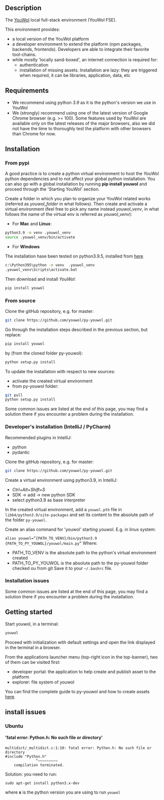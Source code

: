 

## Description

The <a href="https://www.youwol.com/">YouWol</a> local full-stack environment (YouWol FSE).

This environment provides:
- a local version of the YouWol platform
- a developer environment to extend the platform (npm packages, backends, frontends). 
Developers are able to integrate their favorite tool-chains.
- while mostly 'locally sand-boxed', an internet connection is required for:
  - authentication
  - installation of missing assets. Installation are lazy: they are triggered when required, 
  it can be libraries, application, data, etc

## Requirements

*   We recommend using python *3.9* as it is the python's version we use in YouWol
*   We (strongly) recommend using one of the latest version of Google Chrome browser (e.g. >= 100). 
    Some features used by YouWol are available only on the latest releases of the major browsers, 
    also we did not have the time to thoroughly test the platform with other browsers than Chrome for now.

## Installation
### From pypi

A good practice is to create a python virtual environment to host the *YouWol* python dependencies and to not 
affect your global python installation. 
You can also go with a global installation by running **pip install youwol** and proceed through the 
'Starting YouWol' section.

Create a folder in which you plan to organize your YouWol related works (referred as *youwol_folder* in what follows). 
Then create and activate a virtual environment (feel free to pick any name instead *youwol_venv*, in what follows
the name of the virtual env is referred as *youwol_venv*): 
-   For **Mac** and **Linux**:
```bash
python3.9 -m venv .youwol_venv
source .youwol_venv/bin/activate
```
-   For **Windows**

The installation hase been tested on python3.9.5, installed 
from <a href='https://www.python.org/downloads/release/python-395/'> here </a>

```bash
c:\Python395\python -m venv  .youwol_venv
.youwol_venv\Scripts\activate.bat
```

Then download and install *YouWol*:
```bash
pip install youwol
```

### From source

Clone the gitHub repository, e.g. for master:
```bash
git clone https://github.com/youwol/py-youwol.git
```
Go through the installation steps described in the previous section, 
but replace:
```bash
pip install youwol
```
by (from the cloned folder py-youwol):
```bash
python setup.py install
```

To update the installation with respect to new sources:
-    activate the created virtual environment
-    from py-youwol folder:
```bash
git pull
python setup.py install
```


Some common issues are listed at the end of this page, you may find a
solution there if you encounter a problem during the installation.


### Developer's installation (IntelliJ / PyCharm)

Recommended plugins in IntelliJ:
*  python
*  pydantic

Clone the gitHub repository, e.g. for master:
```bash
git clone https://github.com/youwol/py-youwol.git
```

Create a virtual environment using python3.9, in IntelliJ:
*  *Ctrl+Alt+Shift+S*
* SDK -> add -> new python SDK
* select python3.9 as base interpreter

In the created virtual environment, add a `youwol.pth` file in `lib64/python3.9/site-packages`
and set its content to the absolute path of the folder `py-youwol`.

Create an alias command for 'youwol' starting youwol. E.g. in linux system:

`alias youwol=”{PATH_TO_VENV}/bin/python3.9 {PATH_TO_PY_YOUWOL}/youwol/main.py”`
Where:
*  PATH_TO_VENV is the absolute path to the python's virtual environment created
*  PATH_TO_PY_YOUWOL is the absolute path to the py-youwol folder checked ou from git
Save it to your `~/.bashrc` file.

### Installation issues

Some common issues are listed at the end of this page, you may find a 
solution there if you encounter a problem during the installation.


## Getting started

Start youwol, in a terminal:

```bash
youwol
```
Proceed with initialization with default settings and open the link displayed in the terminal in a browser.

From the applications launcher menu (top-right icon in the top-banner), two of them can be visited first:
*  developer portal: the application to help create and publish asset to the platform
*  explorer: file system of youwol

You can find the complete guide to py-youwol and how to create assets [here](https://l.youwol.com/doc/py-youwol).

## install issues


### Ubuntu
#### 'fatal error: Python.h: No such file or directory'

```
multidict/_multidict.c:1:10: fatal error: Python.h: No such file or directory
#include "Python.h"
              ^~~~~~~~~~
    compilation terminated.
```
Solution: you need to run: 
```
sudo apt-get install python3.x-dev
```  
where **x** is the python version 
you are using to run ```youwol```
